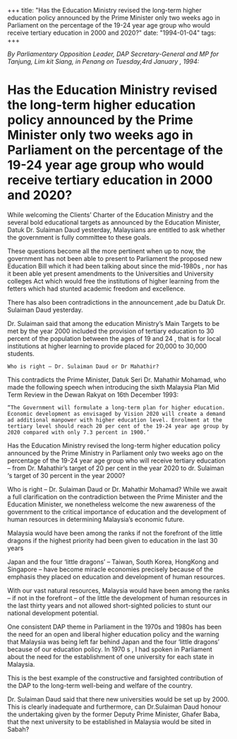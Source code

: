 +++ 
title: "Has the Education Ministry revised the long-term higher education policy announced by the Prime Minister only two weeks ago in Parliament on the percentage of the 19-24 year age group who would receive tertiary education in 2000 and 2020?"
date: "1994-01-04"
tags:
+++

_By Parliamentary Opposition Leader, DAP Secretary-General and MP for Tanjung, Lim kit Siang, in Penang on Tuesday,4rd   January ,  1994:_

# Has the Education Ministry revised the long-term higher education policy announced by the Prime Minister only two weeks ago in Parliament on the percentage of the 19-24 year age group who would receive tertiary education in 2000 and 2020?

While welcoming the Clients’ Charter of the Education Ministry and the several bold educational targets as announced by the Education Minister, Datuk Dr. Sulaiman Daud yesterday, Malaysians are entitled to ask whether the government is fully committee to these goals.</u>

These questions become all the more pertinent when up to now, the government has not been able to present to Parliament the proposed new Education Bill which it had been talking about since the mid-1980s , nor has it been able yet  present amendments to the Universities and University colleges Act which would free the institutions of higher learning from the fetters which had stunted academic freedom and excellence.

There has also been contradictions in the announcement ,ade bu Datuk Dr. Sulaiman Daud yesterday.

Dr. Sulaiman said that among the education Ministry’s Main Targets to be met by the year 2000 included the provision of tertiary education to 30 percent of the population between the ages of 19 and 24 , that is for local institutions at higher learning to provide placed for 20,000 to 30,000 students.

	Who is right – Dr. Sulaiman Daud or Dr Mahathir?

This contradicts the Prime Minister, Datuk Seri Dr. Mahathir Mohamad, who made the following speech when introducing the sixth Malaysia Plan Mid Term Review in the Dewan Rakyat on 16th December 1993:

	“The Government will formulate a long-term plan for higher education. Economic development as envisaged by Vision 2020 will create a demand ad additional manpower with higher education level. Enrolment at the tertiary level should reach 20 per cent of the 19-24 year age group by 2020 compared with only 7.3 percent in 1900.’

Has the Education Ministry revised the long-term higher education policy announced by the Prime Ministry in Parliament only two weeks ago on the percentage of the 19-24 year age group who will receive tertiary education – from Dr. Mahathir’s target of 20 per cent in the year 2020 to dr. Sulaiman ‘s target of 30 percent in the year 2000?

Who is right – Dr. Sulaiman Daud or Dr. Mahathir Mohamad?
While we await a full clarification on the contradiction between the Prime Minister and the Education Minister, we nonetheless welcome the new awareness of the government to the critical importance of education and the development of human resources in determining Malaysia’s economic future.

Malaysia would have been among the ranks if not the forefront of the little dragons if the highest priority had been given to education in the last 30 years

Japan and the four ‘little dragons’ – Taiwan, South Korea, HongKong and Singapore – have become miracle economies precisely because of the emphasis they placed on education and development of human resources.

With our vast natural resources, Malaysia would have been among the ranks – if not in the forefront – of the little the development of human resources in the last thirty years and not allowed short-sighted policies to stunt our national development potential.

One consistent DAP theme in Parliament in the 1970s and 1980s has been the need for an open and liberal higher education policy and the warning that Malaysia was being left far behind Japan and the four ‘little dragons’ because of our education policy. In 1970 s , I had spoken in Parliament about the need for the establishment of one  university for each state in Malaysia.

This is the best example of the constructive and farsighted contribution of the DAP to the long-term well-being and welfare of the country.

Dr. Sulaiman Daud said that there new universities would be set up by 2000. This is clearly inadequate and furthermore, can Dr.Sulaiman Daud honour the undertaking given by the former Deputy Prime Minister, Ghafer Baba, that the next university to be established in Malaysia would be sited in Sabah?
 
